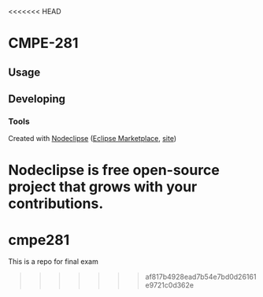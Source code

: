 <<<<<<< HEAD


# CMPE-281



## Usage



## Developing



### Tools

Created with [Nodeclipse](https://github.com/Nodeclipse/nodeclipse-1)
 ([Eclipse Marketplace](http://marketplace.eclipse.org/content/nodeclipse), [site](http://www.nodeclipse.org))   

Nodeclipse is free open-source project that grows with your contributions.
=======
# cmpe281
This is a repo for final exam
>>>>>>> af817b4928ead7b54e7bd0d26161e9721c0d362e
